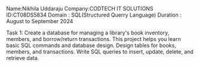 Name:Nikhila Uddaraju
Company:CODTECH IT SOLUTIONS 
ID:CT08DS5834 
Domain : SQL(Structured Querry Language)
Duration : August to September 2024

Task 1: Create a database for managing a library's book inventory, members, and borrow/return transactions. This project helps you learn basic SQL commands and database design. Design tables for books, members, and transactions. Write SQL queries to insert, update, delete, and retrieve data.

